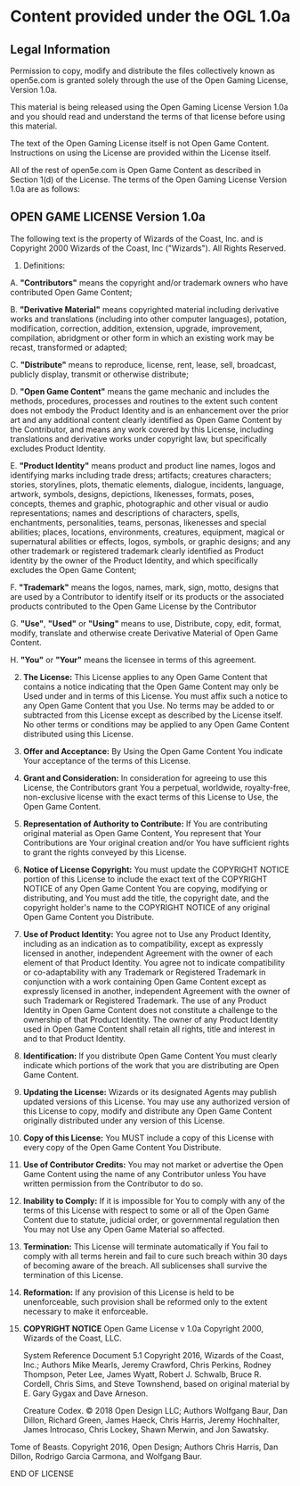 # Content provided under the OGL 1.0a

## Legal Information

Permission to copy, modify and distribute the files collectively known as open5e.com is granted solely through the use of the Open Gaming License, Version 1.0a.

This material is being released using the Open Gaming License Version 1.0a and you should read and understand the terms of that license before using this material.

The text of the Open Gaming License itself is not Open Game Content. Instructions on using the License are provided within the License itself.

All of the rest of open5e.com is Open Game Content as described in Section 1(d) of the License.
The terms of the Open Gaming License Version 1.0a are as follows:

## OPEN GAME LICENSE Version 1.0a

The following text is the property of Wizards of the Coast, Inc. and is Copyright 2000 Wizards of the Coast, Inc ("Wizards"). All Rights Reserved.

1. Definitions:

  A. __"Contributors"__ means the copyright and/or trademark owners who have contributed Open Game Content;<br/>

  B. __"Derivative Material"__ means copyrighted material including derivative works and translations (including into other computer languages), potation, modification, correction, addition, extension, upgrade, improvement, compilation, abridgment or other form in which an existing work may be recast, transformed or adapted;<br/>

  C. __"Distribute"__ means to reproduce, license, rent, lease, sell, broadcast, publicly display, transmit or otherwise distribute;<br/>

  D. __"Open Game Content"__ means the game mechanic and includes the methods, procedures, processes and routines to the extent such content does not embody the Product Identity and is an enhancement over the prior art and any additional content clearly identified as Open Game Content by the Contributor, and means any work covered by this License, including translations and derivative works under copyright law, but specifically excludes Product Identity.<br/>

  E. __"Product Identity"__ means product and product line names, logos and identifying marks including trade dress; artifacts; creatures characters; stories, storylines, plots, thematic elements, dialogue, incidents, language, artwork, symbols, designs, depictions, likenesses, formats, poses, concepts, themes and graphic, photographic and other visual or audio representations; names and descriptions of characters, spells, enchantments, personalities, teams, personas, likenesses and special abilities; places, locations, environments, creatures, equipment, magical or supernatural abilities or effects, logos, symbols, or graphic designs; and any other trademark or registered trademark clearly identified as Product identity by the owner of the Product Identity, and which specifically excludes the Open Game Content;<br/>

  F. __"Trademark"__ means the logos, names, mark, sign, motto, designs that are used by a Contributor to identify itself or its products or the associated products contributed to the Open Game License by the Contributor<br/>

  G. __"Use"__, __"Used"__ or __"Using"__ means to use, Distribute, copy, edit, format, modify, translate and otherwise create Derivative Material of Open Game Content.<br/>

  H. __"You"__ or __"Your"__ means the licensee in terms of this agreement.<br/>

2. __The License:__ This License applies to any Open Game Content that contains a notice indicating that the Open Game Content may only be Used under and in terms of this License. You must affix such a notice to any Open Game Content that you Use. No terms may be added to or subtracted from this License except as described by the License itself. No other terms or conditions may be applied to any Open Game Content distributed using this License.

3. __Offer and Acceptance:__ By Using the Open Game Content You indicate Your acceptance of the terms of this License.

4. __Grant and Consideration:__ In consideration for agreeing to use this License, the Contributors grant You a perpetual, worldwide, royalty-free, non-exclusive license with the exact terms of this License to Use, the Open Game Content.

5. __Representation of Authority to Contribute:__ If You are contributing original material as Open Game Content, You represent that Your Contributions are Your original creation and/or You have sufficient rights to grant the rights conveyed by this License.

6. __Notice of License Copyright:__ You must update the COPYRIGHT NOTICE portion of this License to include the exact text of the COPYRIGHT NOTICE of any Open Game Content You are copying, modifying or distributing, and You must add the title, the copyright date, and the copyright holder's name to the COPYRIGHT NOTICE of any original Open Game Content you Distribute.

7. __Use of Product Identity:__ You agree not to Use any Product Identity, including as an indication as to compatibility, except as expressly licensed in another, independent Agreement with the owner of each element of that Product Identity. You agree not to indicate compatibility or co-adaptability with any Trademark or Registered Trademark in conjunction with a work containing Open Game Content except as expressly licensed in another, independent Agreement with the owner of such Trademark or Registered Trademark. The use of any Product Identity in Open Game Content does not constitute a challenge to the ownership of that Product Identity. The owner of any Product Identity used in Open Game Content shall retain all rights, title and interest in and to that Product Identity.

8. __Identification:__ If you distribute Open Game Content You must clearly indicate which portions of the work that you are distributing are Open Game Content.

9. __Updating the License:__ Wizards or its designated Agents may publish updated versions of this License. You may use any authorized version of this License to copy, modify and distribute any Open Game Content originally distributed under any version of this License.

10. __Copy of this License:__ You MUST include a copy of this License with every copy of the Open Game Content You Distribute.

11. __Use of Contributor Credits:__ You may not market or advertise the Open Game Content using the name of any Contributor unless You have written permission from the Contributor to do so.

12. __Inability to Comply:__ If it is impossible for You to comply with any of the terms of this License with respect to some or all of the Open Game Content due to statute, judicial order, or governmental regulation then You may not Use any Open Game Material so affected.

13. __Termination:__ This License will terminate automatically if You fail to comply with all terms herein and fail to cure such breach within 30 days of becoming aware of the breach. All sublicenses shall survive the termination of this License.

14. __Reformation:__ If any provision of this License is held to be unenforceable, such provision shall be reformed only to the extent necessary to make it enforceable.

15. __COPYRIGHT NOTICE__ Open Game License v 1.0a Copyright 2000, Wizards of the Coast, LLC.

    System Reference Document 5.1 Copyright 2016, Wizards of the Coast, Inc.; Authors Mike Mearls, Jeremy Crawford, Chris Perkins, Rodney Thompson, Peter Lee, James Wyatt, Robert J. Schwalb, Bruce R. Cordell, Chris Sims, and Steve Townshend, based on original material by E. Gary Gygax and Dave Arneson.

    Creature Codex. © 2018 Open Design LLC; Authors Wolfgang Baur, Dan Dillon, Richard Green, James Haeck, Chris Harris, Jeremy Hochhalter, James Introcaso, Chris Lockey, Shawn Merwin, and Jon Sawatsky.

Tome of Beasts. Copyright 2016, Open Design; Authors Chris Harris, Dan Dillon, Rodrigo Garcia Carmona, and Wolfgang Baur.

END OF LICENSE
